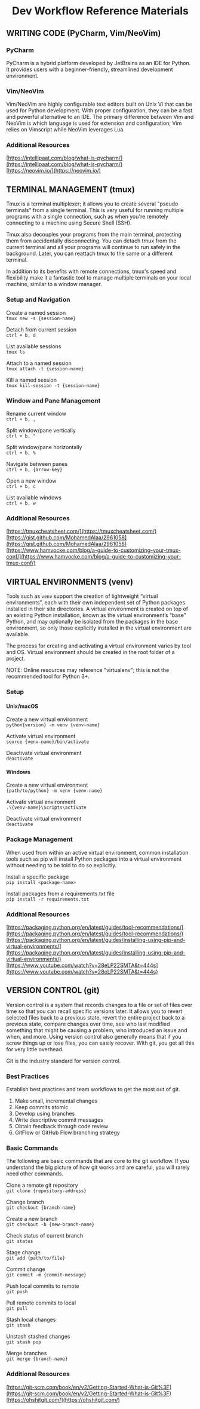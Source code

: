# <div align="center">Dev Workflow Reference Materials</div>

## WRITING CODE (PyCharm, Vim/NeoVim)

### PyCharm
PyCharm is a hybrid platform developed by JetBrains as an IDE for Python. It provides users with a beginner-friendly, streamlined development environment. <br>

### Vim/NeoVim
Vim/NeoVim are highly configurable text editors built on Unix Vi that can be used for Python development. With proper configuration, they can be a fast and powerful alternative to an IDE. The primary difference between Vim and NeoVim is which language is used for extension and configuration; Vim relies on Vimscript while NeoVim leverages Lua. <br>

### Additional Resources
[https://intellipaat.com/blog/what-is-pycharm/](https://intellipaat.com/blog/what-is-pycharm/) <br>
[https://neovim.io/](https://neovim.io/)

## TERMINAL MANAGEMENT (tmux)
Tmux is a terminal multiplexer; it allows you to create several "pseudo terminals" from a single terminal. This is very useful for running multiple programs with a single connection, such as when you're remotely connecting to a machine using Secure Shell (SSH). <br>

Tmux also decouples your programs from the main terminal, protecting them from accidentally disconnecting. You can detach tmux from the current terminal and all your programs will continue to run safely in the background. Later, you can reattach tmux to the same or a different terminal. <br>

In addition to its benefits with remote connections, tmux's speed and flexibility make it a fantastic tool to manage multiple terminals on your local machine, similar to a window manager. <br> 

### Setup and Navigation
Create a named session <br>
`tmux new -s {session-name}` <br>

Detach from current session <br>
`ctrl + b, d` <br> 

List available sessions <br>
`tmux ls` <br>

Attach to a named session <br>
`tmux attach -t {session-name}` <br>

Kill a named session <br>
`tmux kill-session -t {session-name}` <br>

### Window and Pane Management
Rename current window <br>
`ctrl + b, ,` <br>

Split window/pane vertically <br>
`ctrl + b, "` <br>

Split window/pane horizontally <br>
`ctrl + b, %` <br>

Navigate between panes <br>
`ctrl + b, {arrow-key}` <br>

Open a new window <br>
`ctrl + b, c` <br>

List available windows <br>
`ctrl + b, w` <br>

### Additional Resources
[https://tmuxcheatsheet.com/](https://tmuxcheatsheet.com/) <br>
[https://gist.github.com/MohamedAlaa/2961058](https://gist.github.com/MohamedAlaa/2961058) <br>
[https://www.hamvocke.com/blog/a-guide-to-customizing-your-tmux-conf/](https://www.hamvocke.com/blog/a-guide-to-customizing-your-tmux-conf/) <br>

## VIRTUAL ENVIRONMENTS (venv)
Tools such as `venv` support the creation of lightweight “virtual environments”, each with their own independent set of Python packages installed in their site directories. A virtual environment is created on top of an existing Python installation, known as the virtual environment’s “base” Python, and may optionally be isolated from the packages in the base environment, so only those explicitly installed in the virtual environment are available. <br>

The process for creating and activating a virtual environment varies by tool and OS. Virtual environment should be created in the root folder of a project. <br>

NOTE: Online resources may reference "virtualenv"; this is not the recommended tool for Python 3+. <br>

### Setup
#### Unix/macOS
Create a new virtual environment <br>
`python{version} -m venv {venv-name}` <br>

Activate virtual environment <br>
`source {venv-name}/bin/activate` <br>

Deactivate virtual environment <br>
`deactivate` <br>

#### Windows
Create a new virtual environment <br>
`{path/to/python} -m venv {venv-name}` <br>

Activate virtual environment <br>
`.\{venv-name}\Scripts\activate` <br>

Deactivate virtual environment <br>
`deactivate` <br>

### Package Management
When used from within an active virtual environment, common installation tools such as pip will install Python packages into a virtual environment without needing to be told to do so explicitly. <br>

Install a specific package <br>
`pip install <package-name>` <br>

Install packages from a requirements.txt file <br>
`pip install -r requirements.txt` <br>

### Additional Resources
[https://packaging.python.org/en/latest/guides/tool-recommendations/](https://packaging.python.org/en/latest/guides/tool-recommendations/) <br>
[https://packaging.python.org/en/latest/guides/installing-using-pip-and-virtual-environments/](https://packaging.python.org/en/latest/guides/installing-using-pip-and-virtual-environments/) <br>
[https://www.youtube.com/watch?v=28eLP22SMTA&t=444s](https://www.youtube.com/watch?v=28eLP22SMTA&t=444s) <br>

## VERSION CONTROL (git)
Version control is a system that records changes to a file or set of files over time so that you can recall specific versions later. It allows you to revert selected files back to a previous state, revert the entire project back to a previous state, compare changes over time, see who last modified something that might be causing a problem, who introduced an issue and when, and more. Using version control also generally means that if you screw things up or lose files, you can easily recover. With git, you get all this for very little overhead. <br>

Git is the industry standard for version control. <br>

### Best Practices
Establish best practices and team workflows to get the most out of git. <br>

1. Make small, incremental changes
2. Keep commits atomic
3. Develop using branches
4. Write descriptive commit messages
5. Obtain feedback through code review
6. GitFlow or GitHub Flow branching strategy

### Basic Commands
The following are basic commands that are core to the git workflow. If you understand the big picture of how git works and are careful, you will rarely need other commands. <br>

Clone a remote git repository <br>
`git clone {repository-address}` <br>

Change branch <br>
`git checkout {branch-name}` <br>

Create a new branch <br>
`git checkout -b {new-branch-name}` <br>

Check status of current branch <br>
`git status` <br>

Stage change <br>
`git add {path/to/file}` <br>

Commit change <br>
`git commit -m {commit-message}` <br>

Push local commits to remote <br>
`git push` <br>

Pull remote commits to local <br>
`git pull` <br>

Stash local changes <br>
`git stash` <br>

Unstash stashed changes <br>
`git stash pop` <br>

Merge branches <br>
`git merge {branch-name}`

### Additional Resources
[https://git-scm.com/book/en/v2/Getting-Started-What-is-Git%3F](https://git-scm.com/book/en/v2/Getting-Started-What-is-Git%3F) <br>
[https://ohshitgit.com/](https://ohshitgit.com/) <br>
